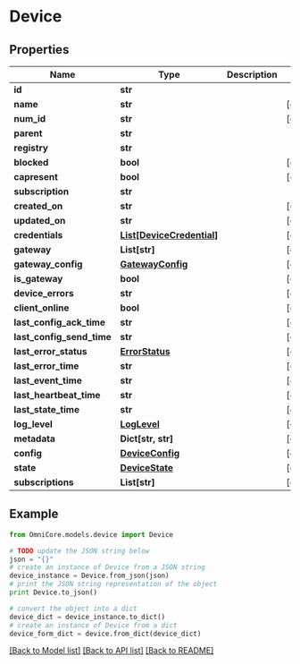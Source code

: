 # Device


## Properties
Name | Type | Description | Notes
------------ | ------------- | ------------- | -------------
**id** | **str** |  | 
**name** | **str** |  | [optional] 
**num_id** | **str** |  | [optional] 
**parent** | **str** |  | 
**registry** | **str** |  | 
**blocked** | **bool** |  | [optional] 
**capresent** | **bool** |  | [optional] 
**subscription** | **str** |  | 
**created_on** | **str** |  | [optional] 
**updated_on** | **str** |  | [optional] 
**credentials** | [**List[DeviceCredential]**](DeviceCredential.md) |  | [optional] 
**gateway** | **List[str]** |  | [optional] 
**gateway_config** | [**GatewayConfig**](GatewayConfig.md) |  | [optional] 
**is_gateway** | **bool** |  | [optional] 
**device_errors** | **str** |  | [optional] 
**client_online** | **bool** |  | [optional] 
**last_config_ack_time** | **str** |  | [optional] 
**last_config_send_time** | **str** |  | [optional] 
**last_error_status** | [**ErrorStatus**](ErrorStatus.md) |  | [optional] 
**last_error_time** | **str** |  | [optional] 
**last_event_time** | **str** |  | [optional] 
**last_heartbeat_time** | **str** |  | [optional] 
**last_state_time** | **str** |  | [optional] 
**log_level** | [**LogLevel**](LogLevel.md) |  | [optional] 
**metadata** | **Dict[str, str]** |  | [optional] 
**config** | [**DeviceConfig**](DeviceConfig.md) |  | [optional] 
**state** | [**DeviceState**](DeviceState.md) |  | [optional] 
**subscriptions** | **List[str]** |  | [optional] 

## Example

```python
from OmniCore.models.device import Device

# TODO update the JSON string below
json = "{}"
# create an instance of Device from a JSON string
device_instance = Device.from_json(json)
# print the JSON string representation of the object
print Device.to_json()

# convert the object into a dict
device_dict = device_instance.to_dict()
# create an instance of Device from a dict
device_form_dict = device.from_dict(device_dict)
```
[[Back to Model list]](../README.md#documentation-for-models) [[Back to API list]](../README.md#documentation-for-api-endpoints) [[Back to README]](../README.md)


